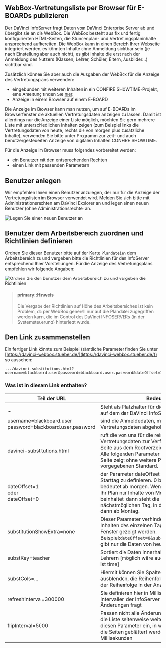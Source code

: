 ## WebBox-Vertretungsliste per Browser für E-BOARDs publizieren

Der DaVinci InfoServer fragt Daten vom DaVinci Enterprise Server ab und übergibt sie an die WebBox. Die WebBox besteht aus fix und fertig konfigurierten HTML-Seiten, die Stundenplan- und Vertretungsplaninhalte ansprechend aufbereiten. 
Die WebBox kann in einen Bereich Ihrer Webseite integriert werden, es könnten Inhalte ohne Anmeldung sichtbar sein (je nach Einstellung aber auch nicht), es gibt Inhalte die erst nach der Anmeldung des Nutzers (Klassen, Lehrer, Schüler, Eltern, Ausbilder...) sichtbar sind. 

Zusätzlich können Sie aber auch die Ausgaben der WebBox für die Anzeige des Vertretungsplans verwenden:

* eingebunden mit weiteren Inhalten in ein CONFIRE SHOWTIME-Projekt, eine Anleitung finden Sie [hier](https://doc.davinci6-kb.stueber.de/infoserver/webbox.fuer.showtime.html). 
* Anzeige in einem Browser auf einem E-BOARD

Die Anzeige im Browser kann man nutzen, um auf E-BOARDs im Browserfenster die aktuellen Vertretungsdaten anzeigen zu lassen. Damit ist allerdings nur die Anzeige einer Liste möglich, möchten Sie gern mehrere Liste mit unterschiedlichen Inhalten zeigen (zum Beispiel links die Vertretungsdaten von heute, rechts die von morgen plus zusätzliche Inhalte), verwenden Sie bitte unter Programm zur zeit- und auch benutzergesteuerten Anzeige von digitalen Inhalten CONFIRE SHOWTIME.



Für die Anzeige im Browser muss folgendes vorbereitet werden:
* ein Benutzer mit den entsprechenden Rechten
* einen Link mit passenden Parametern

## Benutzer anlegen

Wir empfehlen Ihnen einen Benutzer anzulegen, der nur für die Anzeige der Vertretungslisten im Browser verwendet wird. 
Melden Sie sich bitte mit Administrationsrechten am DaVinci Explorer an und legen einen neuen Benutzer (ohne Administrationsrechte) an.
 
![Legen Sie einen neuen Benutzer an](/assets/images/infoserver/infoserver.10.png)

## Benutzer dem Arbeitsbereich zuordnen und Richtlinien definieren

Ordnen Sie diesen Benutzer bitte auf der Karte `Plandateien` dem Arbeitsbereich zu und vergeben bitte die Richtlinien für den InfoServer entsprechend Ihrer Vorstellungen. Für die Anzeige des Vertretungsplans empfehlen wir folgende Angaben:

![Ordnen Sie den Benutzer dem Arbeitsbereich zu und vergeben die Richtlinien](/assets/images/infoserver/infoserver.11.png)

> #### primary::Hinweis
>
> Die Vergabe der Richtlinien auf Höhe des Arbeitsbereiches ist kein Problem, da per WebBox generell nur auf die Plandatei zugegriffen werden kann, die im Control des DaVinci INFOSERVERs (in der Systemsteuerung) hinterlegt wurde.

## Den Link zusammenstellen

Ein fertiger Link könnte zum Beispiel (sämtliche Parameter finden Sie unter [https://davinci-webbox.stueber.de/](https://davinci-webbox.stueber.de/)) so aussehen:


```
.../davinci-substitutions.html?username=blackboard.user&password=blackboard.user.password&dateOffset=1&substitutionShowExtra=none&substKey=teacher&substCols=date|weekDay|pos|time|steacher|teacher|subject|room|class|caption&refreshInterval=300000&flipInterval=5000

```

### Was ist in diesem Link enthalten?

Teil der URL|Bedeutung
---|---
...|Steht als Platzhalter für die Adresse des Rechners, auf dem der DaVinci InfoServer läuft
username=blackboard.user<br/>password=blackboard.user.password|sind die Anmeldedaten, mit denen die Vertretungsdaten abgeholt werden
davinci-substitutions.html|ruft die von uns für die reine Anzeige von Vertretungsdaten zur Verfügung gestellte HTML-Seite aus dem Rootverzeichnis Ihres Servers auf. Alle folgenden Parameter sind optional, die HTML-Seite zeigt ohne weitere Parameter den von uns vorgegebenen Standard.
dateOffset=1<br/> oder<br/>dateOffset=0|der Parameter dateOffset wird verwendet, um den Starttag zu definieren. 0 bedeutet ab heute, 1 bedeutet ab morgen. Wenn heute Freitag ist und Ihr Plan nur Inhalte von Montag bis Freitag beinhaltet, dann steht die 1 allerdings für ab dem nächstmöglichen Tag, in diesem Beispiel wäre das dann ab Montag.
substitutionShowExtra=none|Dieser Parameter verhindert, dass außer den Inhalten des einzelnen Tages noch weitere im Fenster gezeigt werden. <br/>Beispiel:`dateOffset=0&substitutionShowExtra=none` gibt nur die Daten von heute aus.
substKey=teacher|Sortiert die Daten innerhalb des Tages nach den Lehrern [möglich wäre auch class, der Standard ist time]
substCols=...|Hiermit können Sie Spalten durchs Weglassen ausblenden, die Reihenfolge in der URL entspricht der Reihenfolge in der Anzeige.
refreshInterval=300000|Sie definieren hier in Millisekunden in welchen Intervallen der InfoServer den DaVinci Server nach Änderungen fragt
flipInterval=5000|Passen nicht alle Änderungen in eine Liste, blättert die Liste seitenweise weiter. Stellen Sie über diesen Parameter ein, in welcher Geschwindigkeit die Seiten geblättert werden sollen. Wert in Millisekunden
